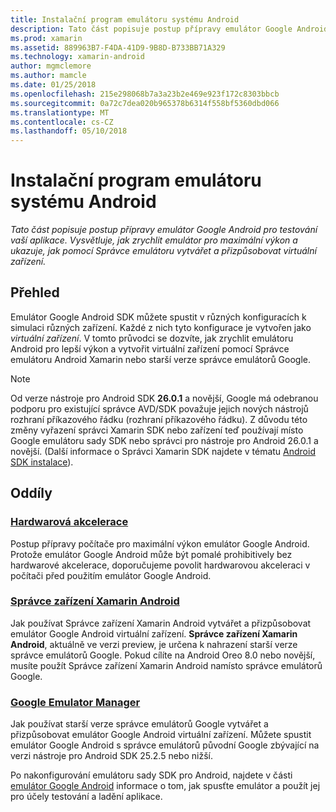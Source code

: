 ```yaml
---
title: Instalační program emulátoru systému Android
description: Tato část popisuje postup přípravy emulátor Google Android pro testování vaší aplikace. Vysvětluje, jak zrychlit emulátor pro maximální výkon a ukazuje, jak pomocí Správce emulátoru vytvářet a přizpůsobovat virtuální zařízení.
ms.prod: xamarin
ms.assetid: 889963B7-F4DA-41D9-9B8D-B733BB71A329
ms.technology: xamarin-android
author: mgmclemore
ms.author: mamcle
ms.date: 01/25/2018
ms.openlocfilehash: 215e298068b7a3a23b2e469e923f172c8303bbcb
ms.sourcegitcommit: 0a72c7dea020b965378b6314f558bf5360dbd066
ms.translationtype: MT
ms.contentlocale: cs-CZ
ms.lasthandoff: 05/10/2018
---
```

# <a name="android-emulator-setup"></a>Instalační program emulátoru systému Android

_Tato část popisuje postup přípravy emulátor Google Android pro testování vaší aplikace. Vysvětluje, jak zrychlit emulátor pro maximální výkon a ukazuje, jak pomocí Správce emulátoru vytvářet a přizpůsobovat virtuální zařízení._


## <a name="overview"></a>Přehled

Emulátor Google Android SDK můžete spustit v různých konfiguracích k simulaci různých zařízení. Každé z nich tyto konfigurace je vytvořen jako _virtuální zařízení_. V tomto průvodci se dozvíte, jak zrychlit emulátoru Android pro lepší výkon a vytvořit virtuální zařízení pomocí Správce emulátoru Android Xamarin nebo starší verze správce emulátorů Google.


> [!NOTE]
> Od verze nástroje pro Android SDK **26.0.1** a novější, Google má odebranou podporu pro existující správce AVD/SDK považuje jejich nových nástrojů rozhraní příkazového řádku (rozhraní příkazového řádku). Z důvodu této změny vyřazení správci Xamarin SDK nebo zařízení teď používají místo Google emulátoru sady SDK nebo správci pro nástroje pro Android 26.0.1 a novější. (Další informace o Správci Xamarin SDK najdete v tématu [Android SDK instalace](~/android/get-started/installation/android-sdk.md)).


## <a name="sections"></a>Oddíly

### <a name="hardware-accelerationandroidget-startedinstallationandroid-emulatorhardware-accelerationmd"></a>[Hardwarová akcelerace](~/android/get-started/installation/android-emulator/hardware-acceleration.md)

Postup přípravy počítače pro maximální výkon emulátor Google Android. Protože emulátor Google Android může být pomalé prohibitively bez hardwarové akcelerace, doporučujeme povolit hardwarovou akceleraci v počítači před použitím emulátor Google Android.

### <a name="xamarin-android-device-managerandroidget-startedinstallationandroid-emulatorxamarin-device-managermd"></a>[Správce zařízení Xamarin Android](~/android/get-started/installation/android-emulator/xamarin-device-manager.md)

Jak používat Správce zařízení Xamarin Android vytvářet a přizpůsobovat emulátor Google Android virtuální zařízení. **Správce zařízení Xamarin Android**, aktuálně ve verzi preview, je určena k nahrazení starší verze správce emulátorů Google. Pokud cílíte na Android Oreo 8.0 nebo novější, musíte použít Správce zařízení Xamarin Android namísto správce emulátorů Google.

### <a name="google-emulator-managerandroidget-startedinstallationandroid-emulatorgoogle-emulator-managermd"></a>[Google Emulator Manager](~/android/get-started/installation/android-emulator/google-emulator-manager.md)

Jak používat starší verze správce emulátorů Google vytvářet a přizpůsobovat emulátor Google Android virtuální zařízení. Můžete spustit emulátor Google Android s správce emulátorů původní Google zbývající na verzi nástroje pro Android SDK 25.2.5 nebo nižší.

Po nakonfigurování emulátoru sady SDK pro Android, najdete v části [emulátor Google Android](~/android/deploy-test/debugging/android-sdk-emulator/index.md) informace o tom, jak spusťte emulátor a použít jej pro účely testování a ladění aplikace.
